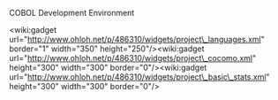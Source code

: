 COBOL Development Environment

&lt;wiki:gadget url="http://www.ohloh.net/p/486310/widgets/project\_languages.xml" border="1" width="350" height="250"/&gt;&lt;wiki:gadget url="http://www.ohloh.net/p/486310/widgets/project\_cocomo.xml" height="300" width="300" border="0"/&gt;&lt;wiki:gadget url="http://www.ohloh.net/p/486310/widgets/project\_basic\_stats.xml" height="300" width="300" border="0"/&gt;